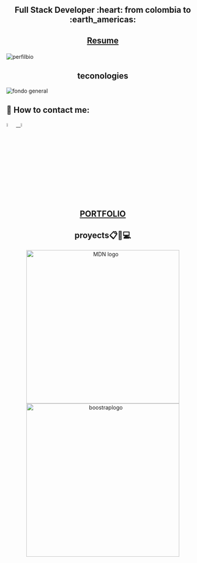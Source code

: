  

<h2 align="center">
Full Stack Developer :heart: from colombia to :earth_americas:
</h2>
<h2 align="center">

 [Resume](https://github.com/JOSY12/JOSY12/files/13461337/engResume.cv-JOSMER.BERTEL.CALLE.pdf)

  
</h2>

![perfilbio](https://user-images.githubusercontent.com/66582514/201793056-885004c5-4a89-422a-b14b-5102e3389df9.png)
<h2 align="center">
teconologies
</h2>

 ![fondo general](https://github.com/JOSY12/JOSY12/assets/66582514/41954704-3791-41bc-9905-9f2f30fe0334)

 
 ## :paperclip: How to contact me:
<span  >
<a href="https://www.linkedin.com/in/josmer-bertel-calle-12569a236/" ><img width="5%" src="https://github.com/WanCirone/wancirone/blob/main/logos/linkedin-icon.png"> &nbsp;
<a href="mailto:josmer1997@hotmail.es" ><img width="5%" src="https://github.com/WanCirone/wancirone/blob/main/logos/gmail-icon%20green.png">
 
 <h2 align="center">
<a href="https://josmerweb.netlify.app/" target="_blank">PORTFOLIO</a>
 
</h2>
</span>

 
<h2 align="center">
proyects📋📌💻
</h2>

<p  align="center"> 
 <a  href="https://ticktacktask.vercel.app/login" target="_blank">
  <img height="400px" src="https://josmerweb.netlify.app/logo-color.png"
       alt="MDN logo" />
 
  <a   href="https://github.com/JOSY12/SimpleBoostrap" target="_blank">
  <img   height="400px" src="https://user-images.githubusercontent.com/66582514/202477893-dcd22ba8-b322-4e25-824b-096bf81559ef.png"
       alt="boostraplogo" />
   
 
</p> 

